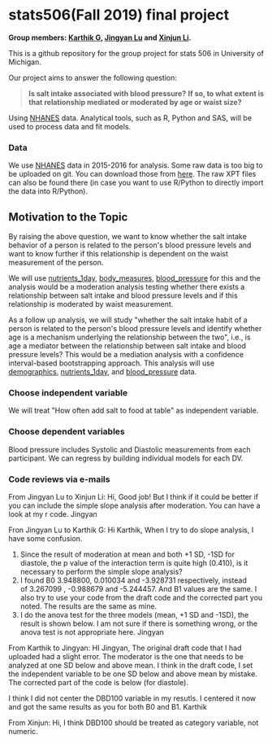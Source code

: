 # stats506(Fall 2019) final project

**Group members: [Karthik G](mailto:gkarthik@umich.edu), [Jingyan Lu](mailto:andrealu@umich.edu)
and [Xinjun Li](mailto:lixinjun@umich.edu).**

This is a github repository for the group project for stats 506 in University of Michigan.

Our project aims to answer the following question:

>**Is salt intake associated with blood pressure?**
**If so, to what extent is that relationship mediated or moderated by age or waist size?**

Using [NHANES](https://wwwn.cdc.gov/nchs/nhanes/continuousnhanes/default.aspx) data.
Analytical tools, such as R, Python and SAS, will be used to process data and fit models.

### Data

We use [NHANES](https://wwwn.cdc.gov/nchs/nhanes/continuousnhanes/default.aspx) data in 2015-2016 for analysis.
Some raw data is too big to be uploaded on git. You can download those from [here](https://umich.app.box.com/folder/93901427237). The raw XPT files can also be found there (in case you want to use R/Python to directly import the data into R/Python).


## Motivation to the Topic

By raising the above question, we want to know whether the salt intake behavior of a person is related to the person's blood pressure
levels and want to know further if this relationship is dependent on the waist measurement of the person.


 We will use [nutrients_1day], [body_measures], [blood_pressure] for this and the analysis would be a moderation analysis testing
 whether there exists a relationship between salt intake and blood pressure levels and if this relationship is moderated by waist
 measurement.

As a follow up analysis, we will study "whether the salt intake habit of a person is related to the person's blood pressure levels and
identify whether age is a mechanism underlying the relationship between the two", i.e., is age a mediator between the relationship
between salt intake and blood pressure levels? This would be a  mediation analysis with a confidence interval-based bootstrapping
approach. This analysis will use [demographics], [nutrients_1day], and [blood_pressure] data.

[nutrients_1day]:https://github.com/multisensorylb/stats506/blob/master/RawData/Dietary_nutrients_firstday_2015_16.xlsx
[body_measures]:https://github.com/multisensorylb/stats506/blob/master/RawData/Body_measures_2015_16.xlsx
[blood_pressure]:https://github.com/multisensorylb/stats506/blob/master/RawData/Blood_Pressure_2015_16.xlsx
[demographics]:https://github.com/multisensorylb/stats506/blob/master/RawData/demographics_15_16.xlsx


### Choose independent variable

We will treat "How often add salt to food at table" as independent variable.

### Choose dependent variables

Blood pressure includes Systolic and Diastolic measurements from each participant. We can regress by building individual models for
each DV.

### Code reviews via e-mails

From Jingyan Lu to Xinjun Li:
Hi,
Good job! But I think if it could be better if you can include the simple slope analysis after moderation. You can have a look at my r code.
Jingyan

Fron Jingyan Lu to Karthik G:
Hi Karthik,
When I try to do slope analysis, I have some confusion.
1. Since the result of moderation at mean and both +1 SD, -1SD for diastole, the p value of the interaction term is quite high (0.410), is it necessary to perform the simple slope analysis?
2. I found B0 3.948800, 0.010034 and -3.928731 respectively, instead of 3.267099 , -0.988679 and -5.244457. And B1 values are the same. I also try to use your code from the draft code and the corrected part you noted. The results are the same as mine.
3. I do the anova test for the three models (mean, +1 SD and -1SD), the result is shown below. I am not sure if there is something wrong, or the anova test is not appropriate here.
Jingyan

From Karthik to Jingyan: 
HI Jingyan, 
The original draft code that I had uploaded had a slight error. The moderator is the one that needs to be analyzed at one SD below and above mean. I think in the draft code, I set the independent variable to be one SD below and above mean by mistake. The corrected part of the code is below (for diastole). 

I think I did not center the DBD100 variable in my resutls. I centered it now and got the same results as you for both B0 and B1. 
Karthik

From Xinjun:
Hi,
I think DBD100 should be treated as category variable, not numeric.
